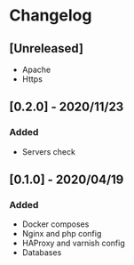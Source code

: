 # Changelog

## [Unreleased]
- Apache
- Https

## [0.2.0] - 2020/11/23
### Added
- Servers check

## [0.1.0] - 2020/04/19
### Added
- Docker composes
- Nginx and php config
- HAProxy and varnish config
- Databases